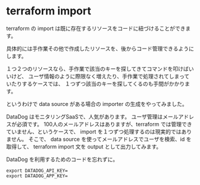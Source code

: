 # terraform import

terraform の import は既に存在するリソースをコードに紐づけることができます。

具体的には手作業その他で作成したリソースを、後からコード管理できるようにします。

１つ２つのリソースなら、手作業で該当のキーを探してきてコマンドを叩けばいいけど、
ユーザ情報のように際限なく増えたり、手作業で処理されてしまっていたりするケースでは、
１つずつ該当のキーを探してくるのも手間がかかります。

というわけで data source がある場合の importer の生成をやってみました。

DataDog はモニタリングSaaSで、人気があります。
ユーザ管理はメールアドレスが必須です。
100人のメールアドレスはありますが、terraform では管理できていません、というケースで、
import を１つずつ処理するのは現実的ではありません。
そこで、 data source を使ってメールアドレスでユーザを検索、id を取得して、
terraform import 文を output として出力してみます。

DataDog を利用するためのコードを忘れずに。

```
export DATADOG_API_KEY=
export DATADOG_APP_KEY=

```

